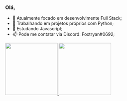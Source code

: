 ### Olá,

- 🔭 Atualmente focado em desenvolvimente Full Stack;
- 🐍 Trabalhando em projetos próprios com Python;
- 🌱 Estudando Javascript;
- 📫 Pode me contatar via Discord: Foxtryan#0692;

<!-- <div style="display: inline_block"><br>
  <img align="center" alt="Rafa-Python" height="30" width="40" src="https://cdn.jsdelivr.net/gh/devicons/devicon/icons/python/python-original.svg">
  <img align="center" alt="Rafa-Kivy" height="30" width="40" src="https://kivymd.readthedocs.io/en/latest/_static/logo-kivymd.png">
  <img align="center" alt="Rafa-Js" height="30" width="40" src="https://cdn.jsdelivr.net/gh/devicons/devicon/icons/javascript/javascript-original.svg">
  <img align="center" alt="Rafa-HTML" height="30" width="40" src="https://cdn.jsdelivr.net/gh/devicons/devicon/icons/html5/html5-original.svg">
  <img align="center" alt="Rafa-CSS" height="30" width="40" src="https://cdn.jsdelivr.net/gh/devicons/devicon/icons/css3/css3-original.svg">
</div><br> -->
<div>
  <a href="https://github.com/foxtryan">
  <img height="168em" src="https://github-readme-stats.vercel.app/api?username=foxtryan&show_icons=ture&custom_title=Dados+do+GitHub+de+Rafael+Muller&theme=dark&include_all_commits=true&count_private=true&hide_border=true"/>
  <img height="168em" src="https://github-readme-stats-git-masterrstaa-rickstaa.vercel.app/api/top-langs/?username=foxtryan&custom_title=Linguagens+mais+usadas:&layout=compact&langs_count=8&theme=dark&hide_border=true"/>
</div>


